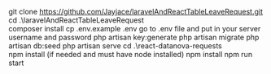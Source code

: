 git clone https://github.com/Jayjace/laravelAndReactTableLeaveRequest.git
cd .\laravelAndReactTableLeaveRequest\
composer install 
cp .env.example .env 
go to .env file and put in your server username and password
php artisan key:generate 
php artisan migrate
php artisan db:seed
php artisan serve
cd .\react-datanova-requests\
npm install (if needed and must have node installed)
npm install
npm run start
